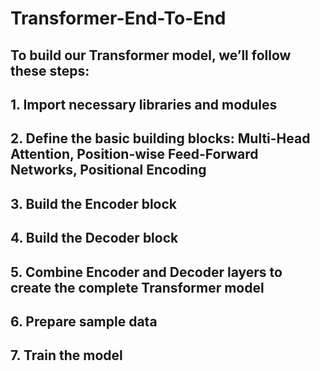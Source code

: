 # Transformer-End-To-End

## To build our Transformer model, we’ll follow these steps:

## 1. Import necessary libraries and modules
## 2. Define the basic building blocks: Multi-Head Attention, Position-wise Feed-Forward Networks, Positional Encoding
## 3. Build the Encoder block
## 4. Build the Decoder block
## 5. Combine Encoder and Decoder layers to create the complete Transformer model
## 6. Prepare sample data
## 7. Train the model
